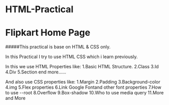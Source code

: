 # HTML-Practical
 
# Flipkart Home Page

#####This practical is base on HTML & CSS only.

In this Practical I try to use HTML CSS which i learn previously.

In this we use HTML Properties like:
1.Basic HTML Structure.
2.Class
3.Id
4.Div
5.Section
end more......

And also use CSS properties like:
1.Margin
2.Padding
3.Background-color
4.img
5.Flex properties
6.Link Google Fontand other font properties
7.How to use --root
8.Overflow
9.Box-shadow
10.Who to use media query
11.More and More
